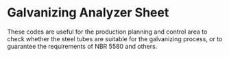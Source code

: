 # Galvanizing Analyzer Sheet

These codes are useful for the production planning and control area to check whether the steel tubes are suitable for the galvanizing process, or to guarantee the requirements of NBR 5580 and others.
